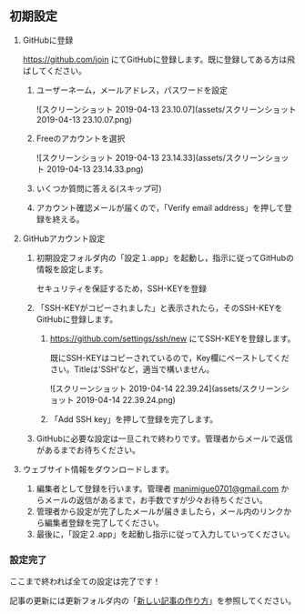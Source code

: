 ## 初期設定



1. GitHubに登録

   <https://github.com/join> にてGitHubに登録します。既に登録してある方は飛ばしてください。

   1. ユーザーネーム，メールアドレス，パスワードを設定

      ![スクリーンショット 2019-04-13 23.10.07](assets/スクリーンショット 2019-04-13 23.10.07.png)

   2. Freeのアカウントを選択

      ![スクリーンショット 2019-04-13 23.14.33](assets/スクリーンショット 2019-04-13 23.14.33.png)

   3. いくつか質問に答える(スキップ可)

   4. アカウント確認メールが届くので，「Verify email address」を押して登録を終える。

2. GitHubアカウント設定

   1. 初期設定フォルダ内の「設定１.app」を起動し，指示に従ってGitHubの情報を設定します。

      セキュリティを保証するため，SSH-KEYを登録

   2. 「SSH-KEYがコピーされました」と表示されたら，そのSSH-KEYをGitHubに登録します。

      1. https://github.com/settings/ssh/new にてSSH-KEYを登録します。

         既にSSH-KEYはコピーされているので，Key欄にペーストしてください。Titleは'SSH'など，適当で構いません。

         ![スクリーンショット 2019-04-14 22.39.24](assets/スクリーンショット 2019-04-14 22.39.24.png)

      2. 「Add SSH key」を押して登録を完了します。

   3. GitHubに必要な設定は一旦これで終わりです。管理者からメールで返信があるまでお待ちください。

3. ウェブサイト情報をダウンロードします。

   1. 編集者として登録を行います。管理者 manimigue0701@gmail.com からメールの返信があるまで，お手数ですが少々お待ちください。
   2. 管理者から設定が完了したメールが届きましたら，メール内のリンクから編集者登録を完了してください。
   3. 最後に，「設定２.app」を起動し指示に従って入力していってください。

### 設定完了

ここまで終われば全ての設定は完了です！

記事の更新には更新フォルダ内の「[新しい記事の作り方](../更新/新しい記事の作り方.html)」を参照してください。